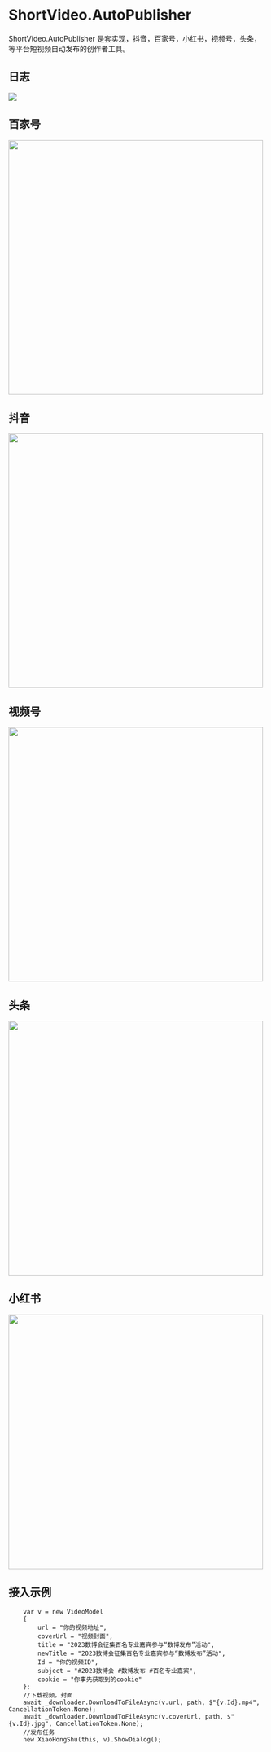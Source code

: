 # ShortVideo.AutoPublisher

ShortVideo.AutoPublisher 是套实现，抖音，百家号，小红书，视频号，头条，等平台短视频自动发布的创作者工具。

## 日志

<img src="Console.png" />

## 百家号

<img src="Baijiahao.png" width="500px"/>

## 抖音

<img src="Douyin.png" width="500px"/>

## 视频号

<img src="Shipinhao.png" width="500px"/>

## 头条

<img src="Toutiao.png" width="500px"/>

## 小红书

<img src="XiaoHongShu.png" width="500px"/>

## 接入示例

```
    var v = new VideoModel
    {
        url = "你的视频地址",
        coverUrl = "视频封面",
        title = "2023数博会征集百名专业嘉宾参与“数博发布”活动",
        newTitle = "2023数博会征集百名专业嘉宾参与“数博发布”活动",
        Id = "你的视频ID",
        subject = "#2023数博会 #数博发布 #百名专业嘉宾",
        cookie = "你事先获取到的cookie"
    };
    //下载视频，封面
    await _downloader.DownloadToFileAsync(v.url, path, $"{v.Id}.mp4", CancellationToken.None);
    await _downloader.DownloadToFileAsync(v.coverUrl, path, $"{v.Id}.jpg", CancellationToken.None);
    //发布任务
    new XiaoHongShu(this, v).ShowDialog();
```
